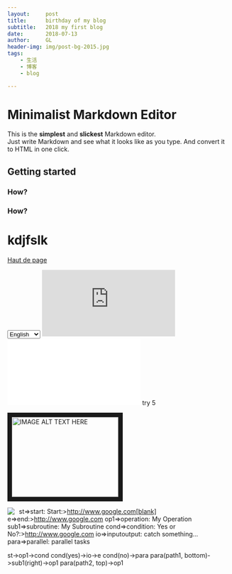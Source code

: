 ```yaml
---
layout:     post
title:      birthday of my blog
subtitle:   2018 my first blog 
date:       2018-07-13
author:     GL
header-img: img/post-bg-2015.jpg
tags:
    - 生活
    - 博客
    - blog

---
```




# Minimalist Markdown Editor

This is the **simplest** and **slickest** Markdown editor.  
Just write Markdown and see what it looks like as you type. And convert it to HTML in one click.

## Getting started

### How?

### How?

# kdjfslk


[Haut de page](#top "Top") 

<select name="forma" onchange="location = this.value;">
<option value="https://github.com/showdownjs/showdown/issues/337">English</option>
<option value="https://www.w3schools.com/jsref/event_onchange.asp">Francais</option>

<option value="https://github.com/BlackrockDigital/startbootstrap-clean-blog-jekyll">中文</option>
</select>

<iframe src="https://linguoguo.github.io/Robert/"  style="border:none;"  ></iframe> 

<iframe src="java.html"  style="border:none;"  ></iframe>   
try 5
 


<img src="http://img.youtube.com/vi/YOUTUBE_VIDEO_ID_HERE/0.jpg" 
alt="IMAGE ALT TEXT HERE" width="240" height="180" border="10" />

<img src="https://github.com/linguoguo/linguoguo.github.io/blob/master/img/404-bg.jpg"
     style="float: left; margin-right: 10px;" />


st=>start: Start:>http://www.google.com[blank]
e=>end:>http://www.google.com
op1=>operation: My Operation
sub1=>subroutine: My Subroutine
cond=>condition: Yes
or No?:>http://www.google.com
io=>inputoutput: catch something...
para=>parallel: parallel tasks

st->op1->cond
cond(yes)->io->e
cond(no)->para
para(path1, bottom)->sub1(right)->op1
para(path2, top)->op1
